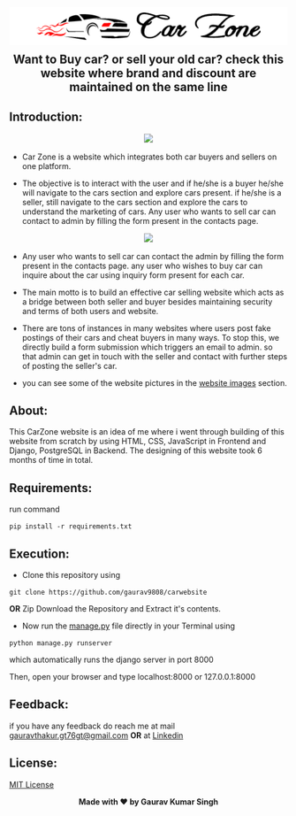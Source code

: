 <p align="center">
  <img src="https://github.com/dev-venkateshnagumantri/cars_world-gitproject/blob/master/static/img/logos/black-logo.png" >
  <h2 align="center" style="margin-top: -4px !important;"> Want to Buy car? or sell your old car? check this website where brand and discount are maintained on the same line </h2>
</p>

## Introduction:

<p align="center">
  <img src="https://github.com/gaurav9808/carwebsite/blob/main/intro.png" >
</p>

- Car Zone is a website which integrates both car buyers and sellers on one platform.

- The objective is to interact with the user and if he/she is a buyer he/she will navigate to the cars section and explore cars present. if he/she is a seller, still navigate to the cars section and explore the cars to understand the marketing of cars. Any user who wants to sell car can contact to admin by filling the form present in the contacts page.

<p align="center">
  <img src="https://github.com/gaurav9808/carwebsite/blob/main/intro2.png" >
</p>

- Any user who wants to sell car can contact the admin by filling the form present in the contacts page. any user who wishes to buy car can inquire about the car using inquiry form present for each car.

- The main motto is to build an effective car selling website which acts as a bridge between both seller and buyer besides maintaining security and terms of both users and website.

- There are tons of instances in many websites where users post fake postings of their cars and cheat buyers in many ways. To stop this, we directly build a form submission which triggers an email to admin. so that admin can get in touch with the seller and contact with further steps of posting the seller's car.

- you can see some of the website pictures in the [website images](https://github.com/dev-venkateshnagumantri/cars_world-gitproject/tree/master/website%20images) section.

## About:

This CarZone website is an idea of me where i went through building of this website from scratch by using HTML, CSS, JavaScript in Frontend and Django, PostgreSQL in Backend. The designing of this website took 6 months of time in total.

## Requirements:

run command 

```
pip install -r requirements.txt
```

## Execution:
-	Clone this repository using
```
git clone https://github.com/gaurav9808/carwebsite
```
**OR**
Zip Download the Repository and Extract it's contents.
-	Now run the [manage.py](https://github.com/gaurav9808/carwebsite/blob/master/manage.py) file directly in your Terminal using
```
python manage.py runserver 
```
which automatically runs the django server in port 8000

Then, open your browser and type localhost:8000 or 127.0.0.1:8000

## Feedback:

if you have any feedback do reach me at mail gauravthakur.gt76gt@gmail.com **OR** at [Linkedin](https://www.linkedin.com/in/gaurav-singh-06aa801a4/)

## License:

[MIT License](License)


<p align='center'><b>Made with ❤ by Gaurav Kumar Singh</b></p>


 








